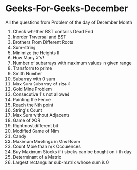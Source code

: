 # Geeks-For-Geeks-December
All the questions from Problem of the day of December Month 

1. Check whether BST contains Dead End
2. Inorder Traversal and BST
3. Brothers From Different Roots
4. Sum-string
5. Minimize the Heights II
6. How Many X's?
7. Number of subarrays with maximum values in given range
8. Transform to prime
9. Smith Number
10. Subarray with 0 sum
11. Max Sum Subarray of size K
12. Gold Mine Problem
13. Consecutive 1's not allowed
14. Painting the Fence
15. Reach the Nth point
16. String's Count
17. Max Sum without Adjacents
18. Game of XOR
19. Rightmost different bit
20. Modified Game of Nim
21. Candy
22. Maximum Meetings in One Room
23. Count More than n/k Occurences
24. Buy Maximum Stocks if i stocks can be bought on i-th day
25. Determinant of a Matrix
26. Largest rectangular sub-matrix whose sum is 0



